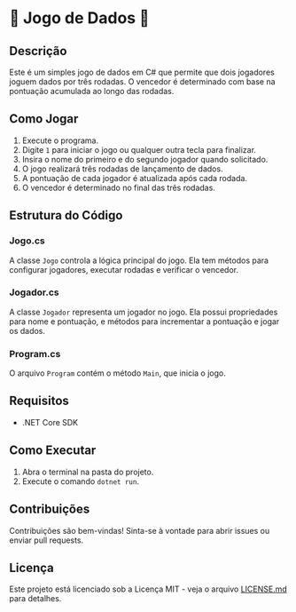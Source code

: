 # 🎲 Jogo de Dados 🎲

## Descrição
Este é um simples jogo de dados em C# que permite que dois jogadores joguem dados por três rodadas. O vencedor é determinado com base na pontuação acumulada ao longo das rodadas.

## Como Jogar
1. Execute o programa.
2. Digite `1` para iniciar o jogo ou qualquer outra tecla para finalizar.
3. Insira o nome do primeiro e do segundo jogador quando solicitado.
4. O jogo realizará três rodadas de lançamento de dados.
5. A pontuação de cada jogador é atualizada após cada rodada.
6. O vencedor é determinado no final das três rodadas.

## Estrutura do Código

### Jogo.cs
A classe `Jogo` controla a lógica principal do jogo. Ela tem métodos para configurar jogadores, executar rodadas e verificar o vencedor.

### Jogador.cs
A classe `Jogador` representa um jogador no jogo. Ela possui propriedades para nome e pontuação, e métodos para incrementar a pontuação e jogar os dados.

### Program.cs
O arquivo `Program` contém o método `Main`, que inicia o jogo.

## Requisitos
- .NET Core SDK

## Como Executar
1. Abra o terminal na pasta do projeto.
2. Execute o comando `dotnet run`.

## Contribuições
Contribuições são bem-vindas! Sinta-se à vontade para abrir issues ou enviar pull requests.

## Licença
Este projeto está licenciado sob a Licença MIT - veja o arquivo [LICENSE.md](LICENSE.md) para detalhes.
